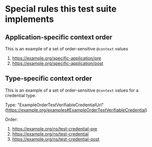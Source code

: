 # Special rules this test suite implements

## Application-specific context order

This is an example of a set of order-sensitive `@context` values

1. <https://example.org/specific-application/pre>
2. <https://example.org/specific-application/post>

## Type-specific context order

This is an example of a set of order-sensitive `@context` values for a credential type.

Type: "ExampleOrderTestVerifiableCredentialUrl" (https://example.org/examples#ExampleOrderTestVerifiableCredential)

Order:

1. <https://example.org/ns/test-credential-pre>
2. <https://example.org/ns/test-credential>
3. <https://example.org/ns/test-credential-post>
